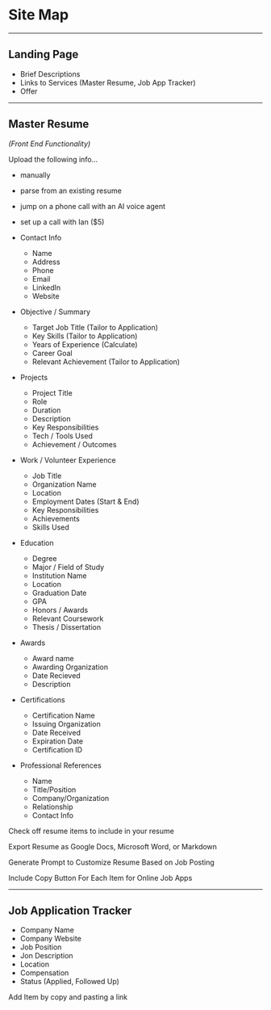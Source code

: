 # Site Map

****

## Landing Page
- Brief Descriptions
- Links to Services (Master Resume, Job App Tracker)
- Offer

****

## Master Resume

*(Front End Functionality)*

Upload the following info...
- manually
- parse from an existing resume
- jump on a phone call with an AI voice agent
- set up a call with Ian ($5)

- Contact Info
    - Name
    - Address
    - Phone
    - Email
    - LinkedIn
    - Website

- Objective / Summary
    - Target Job Title (Tailor to Application)
    - Key Skills (Tailor to Application)
    - Years of Experience (Calculate)
    - Career Goal
    - Relevant Achievement (Tailor to Application)
- Projects
    - Project Title
    - Role
    - Duration
    - Description
    - Key Responsibilities
    - Tech / Tools Used
    - Achievement / Outcomes
- Work / Volunteer Experience
    - Job Title
    - Organization Name
    - Location
    - Employment Dates (Start & End)
    - Key Responsibilities
    - Achievements
    - Skills Used
- Education
    - Degree
    - Major / Field of Study
    - Institution Name
    - Location
    - Graduation Date
    - GPA
    - Honors / Awards
    - Relevant Coursework
    - Thesis / Dissertation
- Awards
    - Award name
    - Awarding Organization
    - Date Recieved
    - Description
- Certifications
    - Certification Name
    - Issuing Organization
    - Date Received
    - Expiration Date
    - Certification ID
- Professional References
    - Name
    - Title/Position
    - Company/Organization
    - Relationship
    - Contact Info

Check off resume items to include in your resume

Export Resume as Google Docs, Microsoft Word, or Markdown

Generate Prompt to Customize Resume Based on Job Posting

Include Copy Button For Each Item for Online Job Apps

****

## Job Application Tracker
- Company Name
- Company Website
- Job Position
- Jon Description
- Location
- Compensation
- Status (Applied, Followed Up)

Add Item by copy and pasting a link